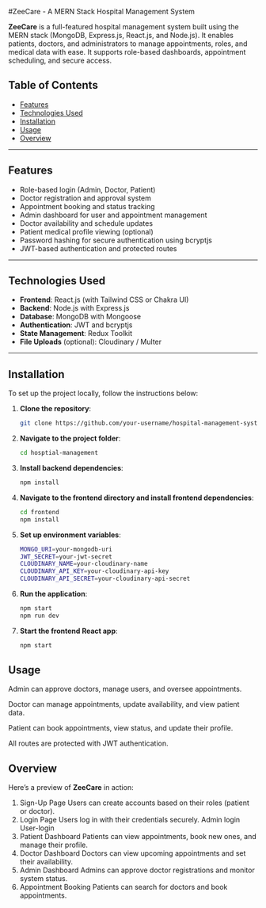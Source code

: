 
#ZeeCare - A MERN Stack Hospital Management System

**ZeeCare** is a full-featured hospital management system built using the MERN stack (MongoDB, Express.js, React.js, and Node.js). It enables patients, doctors, and administrators to manage appointments, roles, and medical data with ease. It supports role-based dashboards, appointment scheduling, and secure access.

## Table of Contents

- [Features](#features)
- [Technologies Used](#technologies-used)
- [Installation](#installation)
- [Usage](#usage)
- [Overview](#overview)

---

## Features

- Role-based login (Admin, Doctor, Patient)
- Doctor registration and approval system
- Appointment booking and status tracking
- Admin dashboard for user and appointment management
- Doctor availability and schedule updates
- Patient medical profile viewing (optional)
- Password hashing for secure authentication using bcryptjs
- JWT-based authentication and protected routes

---

## Technologies Used

- **Frontend**: React.js (with Tailwind CSS or Chakra UI)
- **Backend**: Node.js with Express.js
- **Database**: MongoDB with Mongoose
- **Authentication**: JWT and bcryptjs
- **State Management**: Redux Toolkit
- **File Uploads** (optional): Cloudinary / Multer

---

## Installation

To set up the project locally, follow the instructions below:

1. **Clone the repository**:
   ```bash
   git clone https://github.com/your-username/hospital-management-system.git
2. **Navigate to the project folder**:
   ```bash
   cd hosptial-management
3. **Install backend dependencies**:
   ```bash
   npm install
4. **Navigate to the frontend directory and install frontend dependencies**:
   ```bash
   cd frontend
   npm install
5. **Set up environment variables**:
   ```bash
   MONGO_URI=your-mongodb-uri
   JWT_SECRET=your-jwt-secret
   CLOUDINARY_NAME=your-cloudinary-name
   CLOUDINARY_API_KEY=your-cloudinary-api-key
   CLOUDINARY_API_SECRET=your-cloudinary-api-secret

6. **Run the application**:
   ```bash
   npm start
   npm run dev 
7. **Start the frontend React app**:
   ```bash
   npm start

## Usage
Admin can approve doctors, manage users, and oversee appointments.

Doctor can manage appointments, update availability, and view patient data.

Patient can book appointments, view status, and update their profile.

All routes are protected with JWT authentication.
## Overview
Here’s a preview of **ZeeCare** in action:
1. Sign-Up Page
Users can create accounts based on their roles (patient or doctor).
2. Login Page
Users log in with their credentials securely.
Admin login
User-login
3. Patient Dashboard
Patients can view appointments, book new ones, and manage their profile.
4. Doctor Dashboard
Doctors can view upcoming appointments and set their availability.
5. Admin Dashboard
Admins can approve doctor registrations and monitor system status.
6. Appointment Booking
Patients can search for doctors and book appointments.
